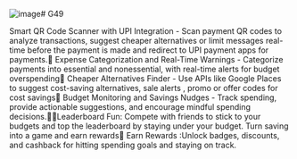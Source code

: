 ![image](https://github.com/user-attachments/assets/5342b467-6252-4cc7-b7d3-e3142e3f5617)# G49

Smart QR Code Scanner with UPI Integration - Scan payment QR codes to analyze transactions, suggest cheaper alternatives or limit messages real-time before the payment is made and redirect to UPI payment apps for payments.
Expense Categorization and Real-Time Warnings - Categorize payments into essential and nonessential, with real-time alerts for budget overspending
Cheaper Alternatives Finder - Use APIs like Google Places to suggest cost-saving alternatives, sale alerts , promo or offer codes for cost savings 
Budget Monitoring and Savings Nudges - Track spending, provide actionable suggestions, and encourage mindful spending decisions.Leaderboard Fun: Compete with friends to stick to your budgets and top the leaderboard by staying under your budget. Turn saving into a game and earn rewards
Earn Rewards :Unlock badges, discounts, and cashback for hitting spending goals and staying on track. 

